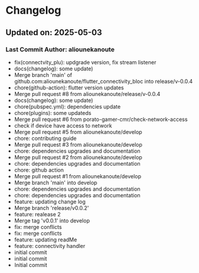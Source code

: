 # Changelog

## Updated on: 2025-05-03
### Last Commit Author: aliounekanoute

- fix(connectvity_plu): updgrade version, fix stream listener
- docs(changelog): some update)
- Merge branch 'main' of github.com:aliounekanoute/flutter_connectivity_bloc into release/v-0.0.4
- chore(github-action): flutter version updates
- Merge pull request #8 from aliounekanoute/release/v-0.0.4
- docs(changelog): some update)
- chore(pubspec.yml): dependencies update
- chore(plugins): some updateds
- Merge pull request #6 from porato-gamer-cmr/check-network-access
- check if device have access to network
- Merge pull request #5 from aliounekanoute/develop
- chore: contributing guide
- Merge pull request #3 from aliounekanoute/develop
- chore: dependencies upgrades and documentation
- Merge pull request #2 from aliounekanoute/develop
- chore: dependencies upgrades and documentation
- chore: github action
- Merge pull request #1 from aliounekanoute/develop
- Merge branch 'main' into develop
- chore: dependencies upgrades and documentation
- chore: dependencies upgrades and documentation
- feature: updating change log
- Merge branch 'release/v0.0.2'
- feature: realease 2
- Merge tag 'v0.0.1' into develop
- fix: merge conflicts
- fix: merge conflicts
- feature: updating readMe
- feature: connectivity handler
- initial commit
- initial commit
- Initial commit
